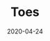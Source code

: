 ---
slug: toes
title: Toes
order: 1
description: "Toes"
image: toes_0.jpg
date: 2020-04-24
works: [
	{image: "toes_0.jpg", title: "Cry over spilt feet (Garnitures-Toes intermediate painting I)", year: "2022", dimensions: "200x240", materials: "oil on cotton canvas"},
	{image: "toes_1.jpg", title: "By the skin of your feet (Garnitures-Toes intermediate painting II)", year: "2022", dimensions: "60x80", materials: "oil on cotton canvas"},
	{image: "toes_2.jpg", title: "It’s all downfeet from here (Garnitures-Toes intermediate painting III)", year: "2022", dimensions: "200x240", materials: "oil on cotton canvas"},
	{image: "toes_3.jpg", title: "Every foot has a silver lining (Garnitures-Toes intermediate painting IV)", year: "2022", dimensions: "110x130", materials: "oil on cotton canvas"},
	{image: "toes_4.jpg", title: "Whole nine feet (Toes no. 1)", year: "2022", dimensions: "110x130", materials: "oil on cotton canvas"},
	{image: "toes_5.jpg", title: "Play by feet (Toes no. 2)", year: "2022", dimensions: "110x130", materials: "oil on cotton canvas"},
	{image: "toes_6.jpg", title: "Wild foot chase (Toes no. 3)", year: "2022", dimensions: "60x80", materials: "oil on cotton canvas"},
	{image: "toes_7.jpg", title: "Actions speak louder than feet (Toes no. 4)", year: "2022", dimensions: "60x80", materials: "oil on cotton canvas"},
	{image: "toes_8.jpg", title: "Face the feet (Toes no. 5)", year: "2020", dimensions: "50x60", materials: "oil on cotton canvas"}
]
---